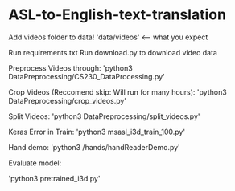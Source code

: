 # ASL-to-English-text-translation

Add videos folder to data!
'data/videos' <-- what you expect

Run requirements.txt
Run download.py to download video data

Preprocess Videos through:
'python3 DataPreprocessing/CS230_DataProcessing.py'

Crop Videos (Reccomend skip: Will run for many hours):
'python3 DataPreprocessing/crop_videos.py'

Split Videos:
'python3 DataPreprocessing/split_videos.py'

Keras Error in Train:
'python3 msasl_i3d_train_100.py'

Hand demo:
'python3 /hands/handReaderDemo.py'

Evaluate model:

'python3 pretrained_i3d.py'
